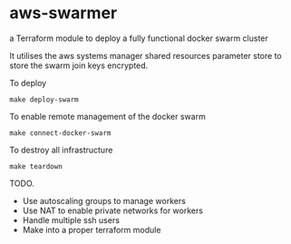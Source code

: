# aws-swarmer
a Terraform module to deploy a fully functional docker swarm cluster

It utilises the aws systems manager shared resources parameter store to store the swarm join keys encrypted.

To deploy 

```make deploy-swarm```

To enable remote management of the docker swarm 

```make connect-docker-swarm```

To destroy all infrastructure 

```make teardown ```


TODO. 

- Use autoscaling groups to manage workers
- Use NAT to enable private networks for workers
- Handle multiple ssh users
- Make into a proper terraform module